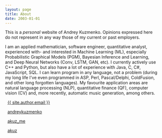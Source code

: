 ```yaml
---
layout: page
title: About
date: 2003-01-01
---
```


<p class="message">
This is a <em>personal</em> website of Andrey Kuzmenko. Opinions expressed here do not represent in any way those of my current or past employers.
</p>

I am an applied mathematician, software engineer, quantitative analyst, experienced with- and interested in Machine Learning (ML), especially Probabilistic Graphical Models (PGM), Bayesian Inference and Learning, and Deep Neural Networks (Conv, LSTM, GAN, etc). I currently actively use C++ and Python, but also have a lot of experience with Java, C, C#, JavaScript, SQL. I can learn program in any language, not a problem (during my long life I've even programmed in ASP, Perl, Pascal/Delphi, ColdFusion, and other long forgotten languages). My favourite application areas are natural language processing (NLP), quantitative finance (QF), computer vision (CV) and, more recently, automatic music generation, among others.

<i class="fa fa-envelope"></i> &nbsp; <a href="mailto:{{ site.author.email }}">{{ site.author.email }}</a>

<i class="fa fa-linkedin"></i> &nbsp; <a href="https://www.linkedin.com/in/andreykuzmenko">andreykuzmenko</a>

<i class="fa fa-twitter"></i> &nbsp; <a href="https://twitter.com/akuz_me">akuz_me</a>

<i class="fa fa-github"></i> &nbsp; <a href="https://github.com/akuz">akuz</a>

